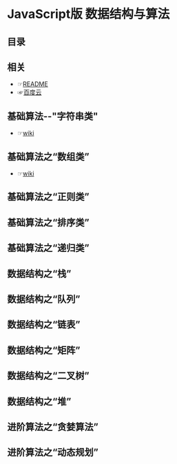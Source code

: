 # JavaScript版 数据结构与算法<!-- omit in toc -->
## 目录<!-- omit in toc -->

## 相关
- ☞[README](../README.md)
- ☞[百度云](https://pan.baidu.com/disk/home#/all?vmode=list&path=%2Fmooc%E7%BD%91%E6%95%99%E7%A8%8B2019%2FJavaScript%E7%89%88%20%E6%95%B0%E6%8D%AE%E7%BB%93%E6%9E%84%E4%B8%8E%E7%AE%97%E6%B3%95(%E5%AE%8C%E6%95%B4))

## 基础算法--"字符串类"
- ☞[wiki](./wiki/01.md)
## 基础算法之“数组类”
- ☞[wiki](./wiki/02.md)
## 基础算法之“正则类”
## 基础算法之“排序类”
## 基础算法之“递归类”
## 数据结构之“栈”
## 数据结构之“队列”
## 数据结构之“链表”
## 数据结构之“矩阵”
## 数据结构之“二叉树”
## 数据结构之“堆”
## 进阶算法之“贪婪算法”
## 进阶算法之“动态规划”
